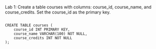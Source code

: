 Lab 1: Create a table courses with columns: course_id, course_name, and course_credits. Set the course_id as the primary key.

``` 

CREATE TABLE courses (
    course_id INT PRIMARY KEY,            
    course_name VARCHAR(100) NOT NULL,    
    course_credits INT NOT NULL            
);
```